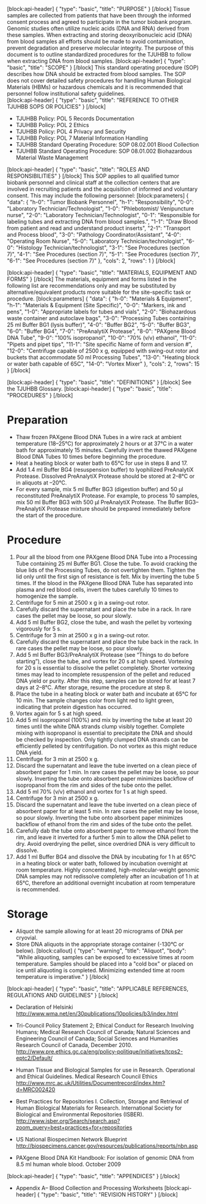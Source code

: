 [block:api-header]
{
  "type": "basic",
  "title": "PURPOSE"
}
[/block]
Tissue samples are collected from patients that have been through the informed consent process and agreed to participate in the tumor biobank program.  Genomic studies often utilize nucleic acids (DNA and RNA) derived from these samples.  When extracting and storing deoxyribonucleic acid (DNA) from blood samples all efforts should be made to avoid contamination, prevent degradation and preserve molecular integrity.  The purpose of this document is to outline standardized procedures for the TJUHBB to follow when extracting DNA from blood samples.
[block:api-header]
{
  "type": "basic",
  "title": "SCOPE"
}
[/block]
This standard operating procedure (SOP) describes how DNA should be extracted from blood samples.  The SOP does not cover detailed safety procedures for handling Human Biological Materials (HBMs) or hazardous chemicals and it is recommended that personnel follow institutional safety guidelines.  
[block:api-header]
{
  "type": "basic",
  "title": "REFERENCE TO OTHER TJUHBB SOPS OR POLICIES"
}
[/block]
* TJUHBB Policy: POL 5 Records Documentation
* TJUHBB Policy: POL 2 Ethics
* TJUHBB Policy: POL 4 Privacy and Security
* TJUHBB Policy: POL 7 Material Information Handling 
* TJUHBB Standard Operating Procedure: SOP 08.02.001 Blood Collection 
* TJUHBB Standard Operating Procedure: SOP 08.01.002 Biohazardous Material Waste Management 

[block:api-header]
{
  "type": "basic",
  "title": "ROLES AND RESPONSIBILITIES"
}
[/block]
This SOP applies to all qualified tumor biobank personnel and clinical staff at the collection centers that are involved in recruiting patients and the acquisition of informed and voluntary consent.  This may include the following personnel:
[block:parameters]
{
  "data": {
    "h-0": "Tumor Biobank Personnel",
    "h-1": "Responsibility",
    "0-0": "Laboratory Technician/Technologist",
    "1-0": "Phlebotomist/ Venipuncture nurse",
    "2-0": "Laboratory Technician/Technologist",
    "0-1": "Responsible for labeling tubes and extracting DNA from blood samples.",
    "1-1": "Draw Blood from patient and read and understand product inserts",
    "2-1": "Transport and Process blood",
    "3-0": "Pathology Coordinator/Assistant",
    "4-0": "Operating Room Nurse",
    "5-0": "Laboratory Technician/technologist",
    "6-0": "Histology Technician/technologist",
    "3-1": "See Procedures (section 7)",
    "4-1": "See Procedures (section 7)",
    "5-1": "See Procedures (section 7)",
    "6-1": "See Procedures (section 7)"
  },
  "cols": 2,
  "rows": 1
}
[/block]

[block:api-header]
{
  "type": "basic",
  "title": "MATERIALS, EQUIPMENT AND FORMS"
}
[/block]
The materials, equipment and forms listed in the following list are recommendations only and may be substituted by alternative/equivalent products more suitable for the site-specific task or procedure.
[block:parameters]
{
  "data": {
    "h-0": "Materials & Equipment",
    "h-1": "Materials & Equipment (Site Specific)",
    "0-0": "Markers, ink and pens",
    "1-0": "Appropriate labels for tubes and vials",
    "2-0": "Biohazardous waste container and autoclave bags",
    "3-0": "Processing Tubes containing 25 ml Buffer BG1 (lysis buffer)",
    "4-0": "Buffer BG2",
    "5-0": "Buffer BG3",
    "6-0": "Buffer BG4",
    "7-0": "PreAnalytiX Protease",
    "8-0": "PAXgene Blood DNA Tube",
    "9-0": "100% isopropanol",
    "10-0": "70% (v/v) ethanol",
    "11-0": "Pipets and pipet tips",
    "11-1": "Site specific Name of form and version #",
    "12-0": "Centrifuge capable of 2500 x g, equipped with swing-out rotor and buckets that accommodate 50 ml Processing Tubes",
    "13-0": "Heating block or water bath capable of 65C",
    "14-0": "Vortex Mixer"
  },
  "cols": 2,
  "rows": 15
}
[/block]

[block:api-header]
{
  "type": "basic",
  "title": "DEFINITIONS"
}
[/block]
See the TJUHBB Glossary.
[block:api-header]
{
  "type": "basic",
  "title": "PROCEDURES"
}
[/block]
# Preparation
* Thaw frozen PAXgene Blood DNA Tubes in a wire rack at ambient temperature
(18–25°C) for approximately 2 hours or at 37°C in a water bath for approximately
15 minutes. Carefully invert the thawed PAXgene Blood DNA Tubes 10 times
before beginning the procedure.
* Heat a heating block or water bath to 65°C for use in steps 8 and 17.
* Add 1.4 ml Buffer BG4 (resuspension buffer) to lyophilized PreAnalytiX Protease.
Dissolved PreAnalytiX Protease should be stored at 2–8°C or in aliquots at –20°C.
* For every sample, mix 5 ml Buffer BG3 (digestion buffer) and 50 µl reconstituted
PreAnalytiX Protease. For example, to process 10 samples, mix 50 ml Buffer BG3
with 500 µl PreAnalytiX Protease. The Buffer BG3–PreAnalytiX Protease mixture
should be prepared immediately before the start of the procedure.

# Procedure
1. Pour all the blood from one PAXgene Blood DNA Tube into a Processing Tube
containing 25 ml Buffer BG1. Close the tube. To avoid cracking the blue lids of the
Processing Tubes, do not overtighten them. Tighten the lid only until the first sign
of resistance is felt. Mix by inverting the tube 5 times.
If the blood in the PAXgene Blood DNA Tube has separated into plasma and red
blood cells, invert the tubes carefully 10 times to homogenize the sample.
2. Centrifuge for 5 min at 2500 x g in a swing-out rotor.
3. Carefully discard the supernatant and place the tube in a rack.
In rare cases the pellet may be loose, so pour slowly.
4. Add 5 ml Buffer BG2, close the tube, and wash the pellet by vortexing vigorously
for 5 s.
5. Centrifuge for 3 min at 2500 x g in a swing-out rotor.
6. Carefully discard the supernatant and place the tube back in the rack.
In rare cases the pellet may be loose, so pour slowly.
7. Add 5 ml Buffer BG3/PreAnalytiX Protease (see “Things to do before starting”), close
the tube, and vortex for 20 s at high speed.
Vortexing for 20 s is essential to dissolve the pellet completely. Shorter vortexing times
may lead to incomplete resuspension of the pellet and reduced DNA yield or purity.
After this step, samples can be stored for at least 7 days at 2–8°C. After storage,
resume the procedure at step 8.
8. Place the tube in a heating block or water bath and incubate at 65°C for 10 min.
The sample changes color from light red to light green, indicating that protein
digestion has occurred.
9. Vortex again for 5 s at high speed.
10. Add 5 ml isopropanol (100%) and mix by inverting the tube at least 20 times until
the white DNA strands clump visibly together.
Complete mixing with isopropanol is essential to precipitate the DNA and should be
checked by inspection. Only tightly clumped DNA strands can be efficiently pelleted
by centrifugation. Do not vortex as this might reduce DNA yield.
11. Centrifuge for 3 min at 2500 x g.
12. Discard the supernatant and leave the tube inverted on a clean piece of absorbent
paper for 1 min.
In rare cases the pellet may be loose, so pour slowly. Inverting the tube onto
absorbent paper minimizes backflow of isopropanol from the rim and sides of the
tube onto the pellet.
13. Add 5 ml 70% (v/v) ethanol and vortex for 1 s at high speed.
14. Centrifuge for 3 min at 2500 x g.
15. Discard the supernatant and leave the tube inverted on a clean piece of absorbent
paper for at least 5 min.
In rare cases the pellet may be loose, so pour slowly. Inverting the tube onto
absorbent paper minimizes backflow of ethanol from the rim and sides of the tube
onto the pellet.
16. Carefully dab the tube onto absorbent paper to remove ethanol from the rim, and
leave it inverted for a further 5 min to allow the DNA pellet to dry.
Avoid overdrying the pellet, since overdried DNA is very difficult to dissolve.
17. Add 1 ml Buffer BG4 and dissolve the DNA by incubating for 1 h at 65°C in a heating
block or water bath, followed by incubation overnight at room temperature.
Highly concentrated, high-molecular-weight genomic DNA samples may not
redissolve completely after an incubation of 1 h at 65°C, therefore an additional
overnight incubation at room temperature is recommended.

# Storage
* Aliquot the sample allowing for at least 20 micrograms of DNA per cryovial.
* Store DNA aliquots in the appropriate storage container (-130°C or below).
[block:callout]
{
  "type": "warning",
  "title": "Aliquot",
  "body": "While aliquoting, samples can be exposed to excessive times at room temperature. Samples should be placed into a \"cold box\" or placed on ice until aliquoting is completed. Minimizing extended time at room temperature is imperative."
}
[/block]

[block:api-header]
{
  "type": "basic",
  "title": "APPLICABLE REFERENCES, REGULATIONS AND GUIDELINES"
}
[/block]
* Declaration of Helsinki
http://www.wma.net/en/30publications/10policies/b3/index.html


* Tri-Council Policy Statement 2; Ethical Conduct for Research Involving Humans; Medical Research Council of Canada; Natural Sciences and Engineering Council of Canada; Social Sciences and Humanities Research Council of Canada, December 2010.   
http://www.pre.ethics.gc.ca/eng/policy-politique/initiatives/tcps2-eptc2/Default/

* Human Tissue and Biological Samples for use in Research. Operational and Ethical Guidelines. Medical Research Council Ethics
http://www.mrc.ac.uk/Utilities/Documentrecord/index.htm?d=MRC002420

* Best Practices for Repositories I. Collection, Storage and Retrieval of Human Biological Materials for Research. International Society for Biological and Environmental Repositories (ISBER).
http://www.isber.org/Search/search.asp?zoom_query=best+practices+for+repositories

* US National Biospecimen Network Blueprint
http://biospecimens.cancer.gov/resources/publications/reports/nbn.asp

* PAXgene Blood DNA Kit Handbook: For isolation of genomic DNA from 8.5 ml human whole blood. October 2009

[block:api-header]
{
  "type": "basic",
  "title": "APPENDICES"
}
[/block]
* Appendix A– Blood Collection and Processing Worksheets
[block:api-header]
{
  "type": "basic",
  "title": "REVISION HISTORY"
}
[/block]